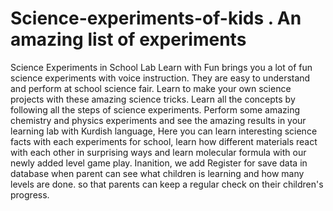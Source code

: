 # Science-experiments-of-kids . An amazing list of experiments
Science Experiments in School Lab Learn with Fun brings you a lot of fun science experiments with voice instruction. They are easy to 
understand and perform at school science fair. Learn to make your own science projects with these amazing science tricks. Learn all the 
concepts by following all the steps of science experiments. Perform some amazing chemistry and physics experiments and see the amazing 
results in your learning lab with Kurdish language, Here you can learn interesting science facts with each experiments for school, 
learn how different materials react with each other in surprising ways and learn molecular formula with our newly added level game play. 
Inanition, we add Register for save data in database when parent can see what children is learning and how many levels are done. so that parents can keep a regular check on their children's progress.
